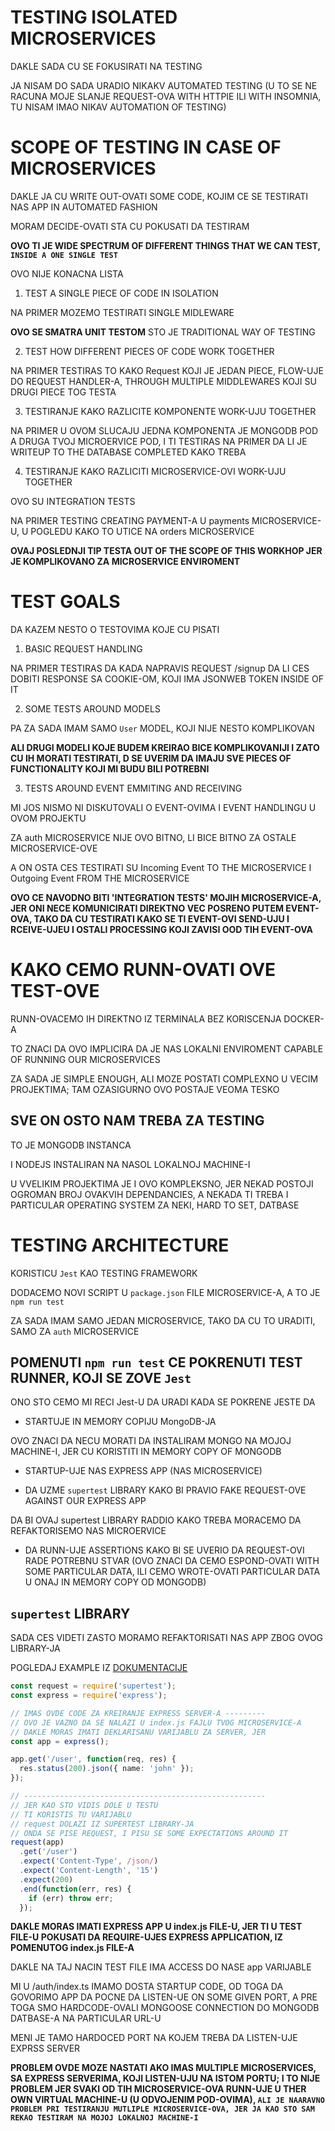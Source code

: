 # TESTING ISOLATED MICROSERVICES

DAKLE SADA CU SE FOKUSIRATI NA TESTING

JA NISAM DO SADA URADIO NIKAKV AUTOMATED TESTING (U TO SE NE RACUNA MOJE SLANJE REQUEST-OVA WITH HTTPIE ILI WITH INSOMNIA, TU NISAM IMAO NIKAV AUTOMATION OF TESTING)

# SCOPE OF TESTING IN CASE OF MICROSERVICES

DAKLE JA CU WRITE OUT-OVATI SOME CODE, KOJIM CE SE TESTIRATI NAS APP IN AUTOMATED FASHION

MORAM DECIDE-OVATI STA CU POKUSATI DA TESTIRAM

**OVO TI JE WIDE SPECTRUM OF DIFFERENT THINGS THAT WE CAN TEST, `INSIDE A ONE SINGLE TEST`**

OVO NIJE KONACNA LISTA

1. TEST A SINGLE PIECE OF CODE IN ISOLATION

NA PRIMER MOZEMO TESTIRATI SINGLE MIDLEWARE

**OVO SE SMATRA UNIT TESTOM** STO JE TRADITIONAL WAY OF TESTING

2. TEST HOW DIFFERENT PIECES OF CODE WORK TOGETHER

NA PRIMER TESTIRAS TO KAKO Request KOJI JE JEDAN PIECE, FLOW-UJE DO REQUEST HANDLER-A, THROUGH MULTIPLE MIDDLEWARES KOJI SU DRUGI PIECE TOG TESTA

3. TESTIRANJE KAKO RAZLICITE KOMPONENTE WORK-UJU TOGETHER

NA PRIMER U OVOM SLUCAJU JEDNA KOMPONENTA JE MONGODB POD A DRUGA TVOJ MICROERVICE POD, I TI TESTIRAS NA PRIMER DA LI JE WRITEUP TO THE DATABASE COMPLETED KAKO TREBA

4. TESTIRANJE KAKO RAZLICITI MICROSERVICE-OVI WORK-UJU TOGETHER

OVO SU INTEGRATION TESTS

NA PRIMER TESTING CREATING PAYMENT-A U payments MICROSERVICE-U, U POGLEDU KAKO TO UTICE NA orders MICROSERVICE 

**OVAJ POSLEDNJI TIP TESTA OUT OF THE SCOPE OF THIS WORKHOP JER JE KOMPLIKOVANO ZA MICROSERVICE ENVIROMENT**


# TEST GOALS

DA KAZEM NESTO O TESTOVIMA KOJE CU PISATI

1. BASIC REQUEST HANDLING

NA PRIMER TESTIRAS DA KADA NAPRAVIS REQUEST /signup DA LI CES DOBITI RESPONSE SA COOKIE-OM, KOJI IMA JSONWEB TOKEN INSIDE OF IT

2. SOME TESTS AROUND MODELS

PA ZA SADA IMAM SAMO `User` MODEL, KOJI NIJE NESTO KOMPLIKOVAN

**ALI DRUGI MODELI KOJE BUDEM KREIRAO BICE KOMPLIKOVANIJI I ZATO CU IH MORATI TESTIRATI, D SE UVERIM DA IMAJU SVE PIECES OF FUNCTIONALITY KOJI MI BUDU BILI POTREBNI**

3. TESTS AROUND EVENT EMMITING AND RECEIVING

MI JOS NISMO NI DISKUTOVALI O EVENT-OVIMA I EVENT HANDLINGU U OVOM PROJEKTU

ZA auth MICROSERVICE NIJE OVO BITNO, LI BICE BITNO ZA OSTALE MICROSERVICE-OVE

A ON OSTA CES TESTIRATI SU Incoming Event TO THE MICROSERVICE I Outgoing Event FROM THE MICROSERVICE

**OVO CE NAVODNO BITI 'INTEGRATION TESTS' MOJIH MICROSERVICE-A, JER ONI NECE KOMUNICIRATI DIREKTNO VEC POSRENO PUTEM EVENT-OVA, TAKO DA CU TESTIRATI KAKO SE TI EVENT-OVI SEND-UJU I RCEIVE-UJEU I OSTALI PROCESSING KOJI ZAVISI OOD TIH EVENT-OVA**

# KAKO CEMO RUNN-OVATI OVE TEST-OVE

RUNN-OVACEMO IH DIREKTNO IZ TERMINALA BEZ KORISCENJA DOCKER-A

TO ZNACI DA OVO IMPLICIRA DA JE NAS LOKALNI ENVIROMENT CAPABLE OF RUNNING OUR MICROSERVICES

ZA SADA JE SIMPLE ENOUGH, ALI MOZE POSTATI COMPLEXNO U VECIM PROJEKTIMA; TAM OZASIGURNO OVO POSTAJE VEOMA TESKO

## SVE ON OSTO NAM TREBA ZA TESTING

TO JE MONGODB INSTANCA

I NODEJS INSTALIRAN NA NASOL LOKALNOJ MACHINE-I

U VVELIKIM PROJEKTIMA JE I OVO KOMPLEKSNO, JER NEKAD POSTOJI OGROMAN BROJ OVAKVIH DEPENDANCIES, A NEKADA TI TREBA I PARTICULAR OPERATING SYSTEM ZA NEKI, HARD TO SET, DATBASE

# TESTING ARCHITECTURE

KORISTICU `Jest` KAO TESTING FRAMEWORK

DODACEMO NOVI SCRIPT U `package.json` FILE MICROSERVICE-A, A TO JE `npm run test`

ZA SADA IMAM SAMO JEDAN MICROSERVICE, TAKO DA CU TO URADITI, SAMO ZA `auth` MICROSERVICE

## POMENUTI `npm run test` CE POKRENUTI TEST RUNNER, KOJI SE ZOVE `Jest`

ONO STO CEMO MI RECI Jest-U DA URADI KADA SE POKRENE JESTE DA

- STARTUJE IN MEMORY COPIJU MongoDB-JA

OVO ZNACI DA NECU MORATI DA INSTALIRAM MONGO NA MOJOJ MACHINE-I, JER CU KORISTITI IN MEMORY COPY OF MONGODB

- STARTUP-UJE NAS EXPRESS APP (NAS MICROSERVICE)

- DA UZME `supertest` LIBRARY KAKO BI PRAVIO FAKE REQUEST-OVE AGAINST OUR EXPRESS APP

DA BI OVAJ supertest LIBRARY RADDIO KAKO TREBA MORACEMO DA REFAKTORISEMO NAS MICROERVICE

- DA RUNN-UJE ASSERTIONS KAKO BI SE UVERIO DA REQUEST-OVI RADE POTREBNU STVAR (OVO ZNACI DA CEMO ESPOND-OVATI WITH SOME PARTICULAR DATA, ILI CEMO WROTE-OVATI PARTICULAR DATA U ONAJ IN MEMORY COPY OD MONGODB)

## `supertest` LIBRARY

SADA CES VIDETI ZASTO MORAMO REFAKTORISATI NAS APP ZBOG OVOG LIBRARY-JA

POGLEDAJ EXAMPLE IZ [DOKUMENTACIJE](https://github.com/visionmedia/supertest#example)

```ts
const request = require('supertest');
const express = require('express');

// IMAS OVDE CODE ZA KREIRANJE EXPRESS SERVER-A ---------
// OVO JE VAZNO DA SE NALAZI U index.js FAJLU TVOG MICROSERVICE-A
// DAKLE MORAS IMATI DEKLARISANU VARIJABLU ZA SERVER, JER
const app = express();

app.get('/user', function(req, res) {
  res.status(200).json({ name: 'john' });
});

// ------------------------------------------------------
// JER KAO STO VIDIS DOLE U TESTU
// TI KORISTIS TU VARIJABLU
// request DOLAZI IZ SUPERTEST LIBRARY-JA
// ONDA SE PISE REQUEST, I PISU SE SOME EXPECTATIONS AROUND IT
request(app)
  .get('/user')
  .expect('Content-Type', /json/)
  .expect('Content-Length', '15')
  .expect(200)
  .end(function(err, res) {
    if (err) throw err;
  });
```

**DAKLE MORAS IMATI EXPRESS APP U index.js FILE-U, JER TI U TEST FILE-U POKUSATI DA REQUIRE-UJES EXPRESS APPLICATION, IZ POMENUTOG index.js FILE-A**

DAKLE NA TAJ NACIN TEST FILE IMA ACCESS DO NASE app VARIJABLE

MI U /auth/index.ts IMAMO DOSTA STARTUP CODE, OD TOGA DA GOVORIMO APP DA POCNE DA LISTEN-UE ON SOME GIVEN PORT, A PRE TOGA SMO HARDCODE-OVALI MONGOOSE CONNECTION DO MONGODB DATBASE-A NA PARTICULAR URL-U 

MENI JE TAMO HARDOCED PORT NA KOJEM TREBA DA LISTEN-UJE EXPRSS SERVER 

**PROBLEM OVDE MOZE NASTATI AKO IMAS MULTIPLE MICROSERVICES, SA EXPRESS SERVERIMA, KOJI LISTEN-UJU NA ISTOM PORTU; I TO NIJE PROBLEM JER SVAKI OD TIH MICROSERVICE-OVA RUNN-UJE U THER OWN VIRTUAL MACHINE-U (U ODVOJENIM POD-OVIMA), `ALI JE NAARAVNO PROBLEM PRI TESTIRANJU MUTLIPLE MICROSERVICE-OVA, JER JA KAO STO SAM REKAO TESTIRAM NA MOJOJ LOKALNOJ MACHINE-I`**
